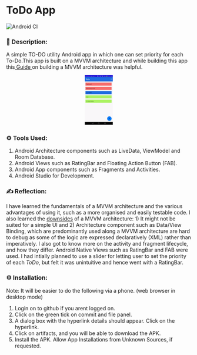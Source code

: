 # ToDo App
![Android CI](https://github.com/Kalaiz/ToDo/workflows/Android%20CI/badge.svg)
### 📜 Description:
A simple TO-DO utility Android app in which one can set priority for each To-Do.This app is built on a MVVM architecture and while building this app this[ Guide ](https://codelabs.developers.google.com/codelabs/android-training-livedata-viewmodel/index.html?index=..%2F..android-training#0)on building a MVVM architecture was helpful.

<p align="center">
<img src="/Resources/App_Overview.gif" width="15%" height="15%" />
</p>

### ⚙️ Tools Used:
1) Android Architecture components such as LiveData, ViewModel and Room Database.
2) Android Views such as RatingBar and Floating Action Button (FAB).
3) Android App components such as Fragments and Activities.
4) Android Studio for Development.

### ✍️ Reflection:
I have learned the fundamentals of a MVVM architecture and the various advantages of using it, such as a more organised and easily testable code. I also learned the [downsides](https://stackoverflow.com/questions/883895/what-are-the-problems-of-the-mvvm-pattern) of a MVVM architecture: 1) It might not be suited for a simple UI and 2) Architecture component such as Data/View Binding, which are predominantly used along a MVVM architecture are hard to debug as some of the logic are expressed declaratively (XML) rather than imperatively. I also got to know more on the activity and fragment lifecycle, and how they differ. Android Native Views such as RatingBar and FAB were used. I had intially planned to use a slider for letting user to set the priority of each _ToDo_, but felt it was unintuitive and hence went with a RatingBar.

### ⚙️ Installation:
Note: It will be easier to do the following via a phone. (web browser in desktop mode)   
1) Login on to github if you arent logged on.
2) Click on the green tick on commit and file panel.
3) A dialog box with the hyperlink details should appear. Click on the hyperlink.
4) Click on artifacts, and you will be able to download the APK.
5) Install the APK. Allow App Installations from Unknown Sources, if requested.
